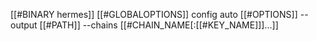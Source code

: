 [[#BINARY hermes]] [[#GLOBALOPTIONS]] config auto [[#OPTIONS]] --output [[#PATH]] --chains [[#CHAIN_NAME[:[[#KEY_NAME]]]...]]